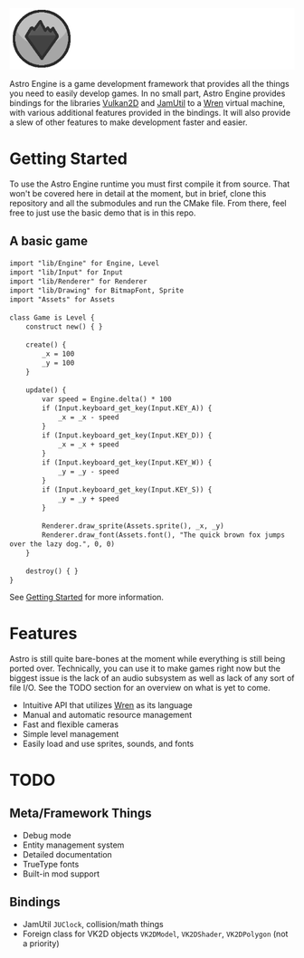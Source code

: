 ![Astro Engine](./assets/banner.png)

Astro Engine is a game development framework that provides all the things you need to
easily develop games. In no small part, Astro Engine provides bindings for the libraries
[Vulkan2D](https://github.com/PaoloMazzon/Vulkan2D) and [JamUtil](https://github.com/PaoloMazzon/JamUtil)
to a [Wren](https://github.com/wren-lang/wren) virtual machine, with various additional features
provided in the bindings. It will also provide a slew of other features to make development
faster and easier.

Getting Started
===============
To use the Astro Engine runtime you must first compile it from source. That won't be covered
here in detail at the moment, but in brief, clone this repository and all the submodules
and run the CMake file. From there, feel free to just use the basic demo that is in this repo.

A basic game
------------

    import "lib/Engine" for Engine, Level
    import "lib/Input" for Input
    import "lib/Renderer" for Renderer
    import "lib/Drawing" for BitmapFont, Sprite
    import "Assets" for Assets
    
    class Game is Level {
        construct new() { }
        
        create() {
            _x = 100
            _y = 100
        }
    
        update() {
            var speed = Engine.delta() * 100
            if (Input.keyboard_get_key(Input.KEY_A)) {
                _x = _x - speed
            }
            if (Input.keyboard_get_key(Input.KEY_D)) {
                _x = _x + speed
            }
            if (Input.keyboard_get_key(Input.KEY_W)) {
                _y = _y - speed
            }
            if (Input.keyboard_get_key(Input.KEY_S)) {
                _y = _y + speed
            }
    
            Renderer.draw_sprite(Assets.sprite(), _x, _y)
            Renderer.draw_font(Assets.font(), "The quick brown fox jumps over the lazy dog.", 0, 0)
        }
    
        destroy() { }
    }

See [Getting Started](docs/GettingStarted.md) for more information.

Features
========
Astro is still quite bare-bones at the moment while everything is still being ported over.
Technically, you can use it to make games right now but the biggest issue is the lack of an
audio subsystem as well as lack of any sort of file I/O. See the TODO section for an overview
on what is yet to come.

 + Intuitive API that utilizes [Wren](https://github.com/wren-lang/wren) as its language
 + Manual and automatic resource management
 + Fast and flexible cameras
 + Simple level management
 + Easily load and use sprites, sounds, and fonts

TODO
====

Meta/Framework Things
---------------------

 + Debug mode
 + Entity management system
 + Detailed documentation
 + TrueType fonts
 + Built-in mod support

Bindings
--------

 + JamUtil `JUClock`, collision/math things
 + Foreign class for VK2D objects `VK2DModel`, `VK2DShader`, `VK2DPolygon` (not a priority)